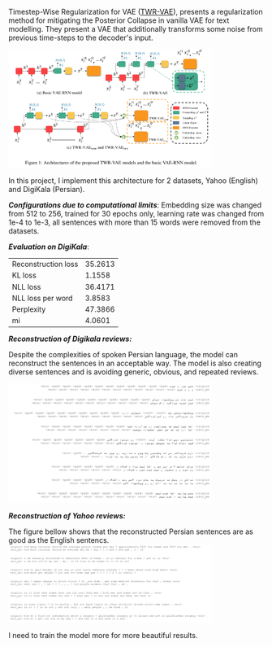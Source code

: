 Timestep-Wise Regularization for VAE ([TWR-VAE](https://arxiv.org/pdf/2011.01136.pdf)), presents a regularization method for mitigating the Posterior Collapse in vanilla VAE for text modelling. They present a VAE that additionally transforms some noise from previous time-steps to the decoder's input. 

<img src="imgs/paper.png" data-canonical-src="imgs/paper.png" width="400" />

In this project, I implement this architecture for 2 datasets, Yahoo (English) and DigiKala (Persian).

***Configurations due to computational limits***:
Embedding size was changed from 512 to 256, trained for 30 epochs only, learning rate was changed from 1e-4 to 1e-3, all sentences with more than 15 words were removed from the datasets.

***Evaluation on DigiKala***:


|      |  |
| ------------- | ------------- |
| Reconstruction loss | 35.2613  |
| KL loss  | 1.1558  |
| NLL loss  | 36.4171  |
| NLL loss per word  | 3.8583  |
| Perplexity  | 47.3866  |
| mi  | 4.0601  |

***Reconstruction of Digikala reviews:***

Despite the complexities of spoken Persian language, the model can reconstruct the sentences in an acceptable way. The model is also creating diverse sentences and is avoiding generic, obvious, and repeated reviews.

<img src="imgs/persian.png" data-canonical-src="imgs/persian.png" width="400" />


***Reconstruction of Yahoo reviews:***

The figure bellow shows that the reconstructed Persian sentences are as good as the English sentencs.
<img src="imgs/yahoo.png" data-canonical-src="imgs/yahoo.png" width="400" />

I need to train the model more for more beautiful results.
